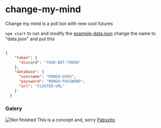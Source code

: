 # change-my-mind

Change my mind is a poll bot with new cool futures

`npm start` to run
and modify the [example-data.json](https://github.com/AllanGame/change-my-mind/blob/master/src/utils/example-data.json)
change the name to "data.json" and put this

```json
  
{
    "token": {
      "discord": "YOUR-BOT-TOKEN"
    },
    "database": {
      "username": "MONGO-USER",
      "password": "MONGO-PASSWORD",
      "url": "CLUSTER-URL"
    }
  }
```

### Galery 
![Not finished](https://media.discordapp.net/attachments/698332182011183162/799743953259462666/unknown.png?width=379&height=234)
This is a concept and, sorry [Pabszito](https://github.com/Pabszito)
